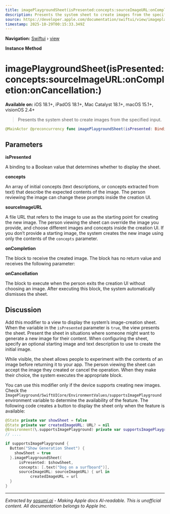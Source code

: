 ```yaml
---
title: imagePlaygroundSheet(isPresented:concepts:sourceImageURL:onCompletion:onCancellation:)
description: Presents the system sheet to create images from the specified input.
source: https://developer.apple.com/documentation/swiftui/view/imageplaygroundsheet(ispresented:concepts:sourceimageurl:oncompletion:oncancellation:)
timestamp: 2025-10-29T00:15:33.349Z
---
```


**Navigation:** [Swiftui](/documentation/swiftui) › [view](/documentation/swiftui/view)

**Instance Method**

# imagePlaygroundSheet(isPresented:concepts:sourceImageURL:onCompletion:onCancellation:)

**Available on:** iOS 18.1+, iPadOS 18.1+, Mac Catalyst 18.1+, macOS 15.1+, visionOS 2.4+

> Presents the system sheet to create images from the specified input.

```swift
@MainActor @preconcurrency func imagePlaygroundSheet(isPresented: Binding<Bool>, concepts: [ImagePlaygroundConcept] = [], sourceImageURL: URL, onCompletion: @escaping (URL) -> Void, onCancellation: (() -> Void)? = nil) -> some View
```

## Parameters

**isPresented**

A binding to a Boolean value that determines whether to display the sheet.



**concepts**

An array of initial concepts (text descriptions, or concepts extracted from text) that describe the expected contents of the image. The person reviewing the image can change these prompts inside the creation UI.



**sourceImageURL**

A file URL that refers to the image to use as the starting point for creating the new image. The person viewing the sheet can override the image you provide, and choose different images and concepts inside the creation UI. If you don’t provide a starting image, the system creates the new image using only the contents of the `concepts` parameter.



**onCompletion**

The block to receive the created image. The block has no return value and receives the following parameter:



**onCancellation**

The block to execute when the person exits the creation UI without choosing an image. After executing this block, the system automatically dismisses the sheet.



## Discussion

Add this modifier to a view to display the system’s image-creation sheet. When the variable in the `isPresented` parameter is `true`, the view presents the sheet. Present the sheet in situations where someone might want to generate a new image for their content. When configuring the sheet, specify an optional starting image and text description to use to create the initial image.

While visible, the sheet allows people to experiment with the contents of an image before returning it to your app. The person viewing the sheet can accept the image they created or cancel the operation. When they make their choice, the system executes the appropriate block.

You can use this modifier only if the device supports creating new images. Check the `ImagePlayground/SwiftUICore/EnvironmentValues/supportsImagePlayground` environment variable to determine the availability of the feature. The following code creates a button to display the sheet only when the feature is available:

```swift
@State private var showSheet = false
@State private var createdImageURL: URL? = nil
@Environment(\.supportsImagePlayground) private var supportsImagePlayground
// ....

if supportsImagePlayground {
  Button("Show Generation Sheet") {
    showSheet = true
  }.imagePlaygroundSheet(
      isPresented: $showSheet,
      concepts: [.text("Dog on a surfboard")],
      sourceImageURL: sourceImageURL) { url in
           createdImageURL = url
  }
}
```

---

*Extracted by [sosumi.ai](https://sosumi.ai) - Making Apple docs AI-readable.*
*This is unofficial content. All documentation belongs to Apple Inc.*
